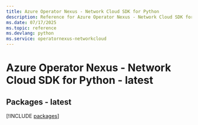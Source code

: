 ```yaml
---
title: Azure Operator Nexus - Network Cloud SDK for Python
description: Reference for Azure Operator Nexus - Network Cloud SDK for Python
ms.date: 07/17/2025
ms.topic: reference
ms.devlang: python
ms.service: operatornexus-networkcloud
---
```

# Azure Operator Nexus - Network Cloud SDK for Python - latest
## Packages - latest
[!INCLUDE [packages](operator-nexus---network-cloud-index.md)]